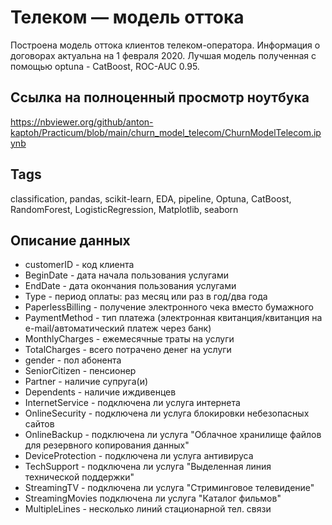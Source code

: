 # Телеком — модель оттока

Построена модель оттока клиентов телеком-оператора. Информация о договорах актуальна на 1 февраля 2020. Лучшая модель полученная с помощью optuna - CatBoost, ROC-AUC 0.95. 

## Ссылка на полноценный просмотр ноутбука

https://nbviewer.org/github/anton-kaptoh/Practicum/blob/main/churn_model_telecom/ChurnModelTelecom.ipynb

## Tags
classification, pandas, scikit-learn, EDA, pipeline, Optuna, CatBoost, RandomForest, LogisticRegression, Matplotlib, seaborn

## Описание данных

* customerID - код клиента
* BeginDate - дата начала пользования услугами
* EndDate - дата окончания пользования услугами
* Type - период оплаты: раз месяц или раз в год/два года
* PaperlessBilling - получение электронного чека вместо бумажного
* PaymentMethod - тип платежа (электронная квитанция/квитанция на e-mail/автоматический платеж через банк)
* MonthlyCharges - ежемесячные траты на услуги
* TotalCharges - всего потрачено денег на услуги
* gender - пол абонента
* SeniorCitizen - пенсионер
* Partner - наличие супруга(и)
* Dependents - наличие иждивенцев
* InternetService - подключена ли услуга интернета
* OnlineSecurity - подключена ли услуга блокировки небезопасных сайтов
* OnlineBackup - подключена ли услуга "Облачное хранилище файлов для резервного копирования данных"
* DeviceProtection - подключена ли услуга антивируса
* TechSupport - подключена ли услуга "Выделенная линия технической поддержки"
* StreamingTV - подключена ли услуга "Стриминговое телевидение"
* StreamingMovies подключена ли услуга "Каталог фильмов"
* MultipleLines - несколько линий стационарной тел. связи

